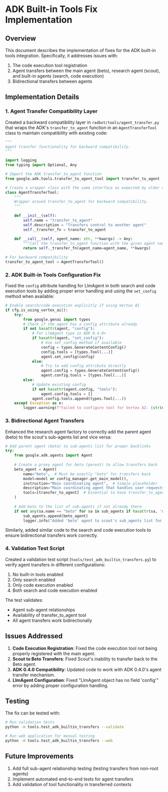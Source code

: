 # ADK Built-in Tools Fix Implementation

## Overview

This document describes the implementation of fixes for the ADK built-in tools integration. Specifically, it addresses issues with:

1. The code execution tool registration
2. Agent transfers between the main agent (beto), research agent (scout), and built-in agents (search, code execution)
3. Bidirectional transfers between agents

## Implementation Details

### 1. Agent Transfer Compatibility Layer

Created a backward compatibility layer in `radbot/tools/agent_transfer.py` that wraps the ADK's `transfer_to_agent` function in an `AgentTransferTool` class to maintain compatibility with existing code:

```python
"""
Agent transfer functionality for backward compatibility.
"""

import logging
from typing import Optional, Any

# Import the ADK transfer_to_agent function
from google.adk.tools.transfer_to_agent_tool import transfer_to_agent

# Create a wrapper class with the same interface as expected by older code
class AgentTransferTool:
    """
    Wrapper around transfer_to_agent for backward compatibility.
    """
    
    def __init__(self):
        self.name = "transfer_to_agent"
        self.description = "Transfers control to another agent"
        self._transfer_fn = transfer_to_agent
    
    def __call__(self, agent_name: str, **kwargs) -> Any:
        """Call the transfer_to_agent function with the given agent name."""
        return self._transfer_fn(agent_name=agent_name, **kwargs)

# For backward compatibility
transfer_to_agent_tool = AgentTransferTool()
```

### 2. ADK Built-in Tools Configuration Fix

Fixed the `config` attribute handling for LlmAgent in both search and code execution tools by adding proper error handling and using the `set_config` method when available:

```python
# Enable search/code execution explicitly if using Vertex AI
if cfg.is_using_vertex_ai():
    try:
        from google.genai import types
        # Check if the agent has a config attribute already
        if not hasattr(agent, "config"):
            # For LlmAgent type in ADK 0.4.0+
            if hasattr(agent, "set_config"):
                # Use set_config method if available
                config = types.GenerateContentConfig()
                config.tools = [types.Tool(...)]
                agent.set_config(config)
            else:
                # Try to add config attribute directly
                agent.config = types.GenerateContentConfig()
                agent.config.tools = [types.Tool(...)]
        else:
            # Update existing config
            if not hasattr(agent.config, "tools"):
                agent.config.tools = []
            agent.config.tools.append(types.Tool(...))
    except Exception as e:
        logger.warning(f"Failed to configure tool for Vertex AI: {str(e)}")
```

### 3. Bidirectional Agent Transfers

Enhanced the research agent factory to correctly add the parent agent (beto) to the scout's sub-agents list and vice versa:

```python
# Add parent agent (beto) to sub-agents list for proper backlinks
try:
    from google.adk.agents import Agent
    
    # Create a proxy agent for beto (parent) to allow transfers back
    beto_agent = Agent(
        name="beto",  # Must be exactly "beto" for transfers back
        model=model or config_manager.get_main_model(),
        instruction="Main coordinating agent",  # Simple placeholder
        description="Main coordinating agent that handles user requests",
        tools=[transfer_to_agent]  # Essential to have transfer_to_agent
    )
    
    # Add beto to the list of sub-agents if not already there
    if not any(sa.name == "beto" for sa in sub_agents if hasattr(sa, 'name')):
        sub_agents.append(beto_agent)
        logger.info("Added 'beto' agent to scout's sub_agents list for proper back-transfers")
```

Similarly, added similar code to the search and code execution tools to ensure bidirectional transfers work correctly.

### 4. Validation Test Script

Created a validation test script (`tools/test_adk_builtin_transfers.py`) to verify agent transfers in different configurations:

1. No built-in tools enabled
2. Only search enabled
3. Only code execution enabled  
4. Both search and code execution enabled

The test validates:
- Agent sub-agent relationships
- Availability of transfer_to_agent tool
- All agent transfers work bidirectionally

## Issues Addressed

1. **Code Execution Registration**: Fixed the code execution tool not being properly registered with the main agent.
2. **Scout to Beto Transfers**: Fixed Scout's inability to transfer back to the Beto agent.
3. **ADK 0.4.0 Compatibility**: Updated code to work with ADK 0.4.0's agent transfer mechanism.
4. **LlmAgent Configuration**: Fixed "LlmAgent object has no field 'config'" error by adding proper configuration handling.

## Testing

The fix can be tested with:

```bash
# Run validation tests
python -m tools.test_adk_builtin_transfers --validate

# Run web application for manual testing
python -m tools.test_adk_builtin_transfers --web
```

## Future Improvements

1. Add full sub-agent relationship testing (testing transfers from non-root agents)
2. Implement automated end-to-end tests for agent transfers
3. Add validation of tool functionality in transferred contexts